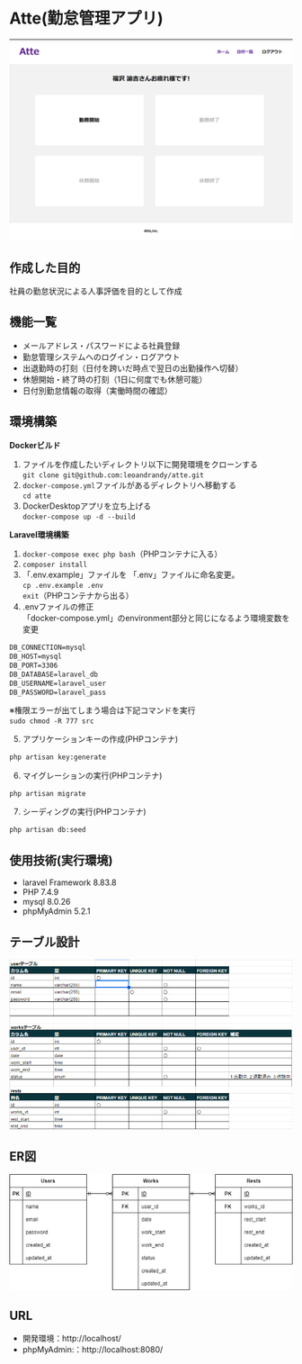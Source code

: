 # Atte(勤怠管理アプリ)
![alt](Atte-home.png)

## 作成した目的
社員の勤怠状況による人事評価を目的として作成

## 機能一覧
- メールアドレス・パスワードによる社員登録
- 勤怠管理システムへのログイン・ログアウト
- 出退勤時の打刻（日付を跨いだ時点で翌日の出勤操作へ切替）
- 休憩開始・終了時の打刻（1日に何度でも休憩可能）
- 日付別勤怠情報の取得（実働時間の確認）

## 環境構築
**Dockerビルド**
1. ファイルを作成したいディレクトリ以下に開発環境をクローンする  
`git clone git@github.com:leoandrandy/atte.git`
2. `docker-compose.yml`ファイルがあるディレクトリへ移動する  
`cd atte`
3. DockerDesktopアプリを立ち上げる  
`docker-compose up -d --build`

**Laravel環境構築**
1. `docker-compose exec php bash`（PHPコンテナに入る）
2. `composer install`
3. 「.env.example」ファイルを 「.env」ファイルに命名変更。  
`cp .env.example .env`  
`exit`（PHPコンテナから出る）
4. .envファイルの修正  
「docker-compose.yml」のenvironment部分と同じになるよう環境変数を変更
``` text
DB_CONNECTION=mysql
DB_HOST=mysql
DB_PORT=3306
DB_DATABASE=laravel_db
DB_USERNAME=laravel_user
DB_PASSWORD=laravel_pass
```  
※権限エラーが出てしまう場合は下記コマンドを実行  
`sudo chmod -R 777 src`  

5. アプリケーションキーの作成(PHPコンテナ)
``` bash
php artisan key:generate
```

6. マイグレーションの実行(PHPコンテナ)
``` bash
php artisan migrate
```

7. シーディングの実行(PHPコンテナ)
``` bash
php artisan db:seed
```

## 使用技術(実行環境)
- laravel Framework 8.83.8
- PHP 7.4.9
- mysql 8.0.26
- phpMyAdmin 5.2.1

## テーブル設計
![alt](Atte-table.png)

## ER図
![alt](atteER.drawio.png)

## URL
- 開発環境：http://localhost/
- phpMyAdmin:：http://localhost:8080/